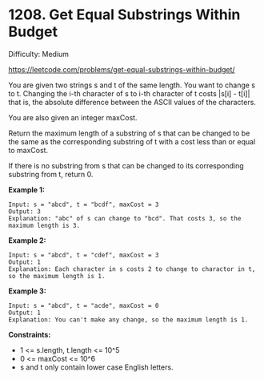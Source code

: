 # 1208. Get Equal Substrings Within Budget

Difficulty: Medium

https://leetcode.com/problems/get-equal-substrings-within-budget/

You are given two strings s and t of the same length. You want to change s to t. Changing the i-th character of s to i-th character of t costs |s[i] - t[i]| that is, the absolute difference between the ASCII values of the characters.

You are also given an integer maxCost.

Return the maximum length of a substring of s that can be changed to be the same as the corresponding substring of t with a cost less than or equal to maxCost.

If there is no substring from s that can be changed to its corresponding substring from t, return 0.

**Example 1:**
```
Input: s = "abcd", t = "bcdf", maxCost = 3
Output: 3
Explanation: "abc" of s can change to "bcd". That costs 3, so the maximum length is 3.
```

**Example 2:**
```
Input: s = "abcd", t = "cdef", maxCost = 3
Output: 1
Explanation: Each character in s costs 2 to change to charactor in t, so the maximum length is 1.
```

**Example 3:**
```
Input: s = "abcd", t = "acde", maxCost = 0
Output: 1
Explanation: You can't make any change, so the maximum length is 1.
```

**Constraints:**

* 1 <= s.length, t.length <= 10^5
* 0 <= maxCost <= 10^6
* s and t only contain lower case English letters.
